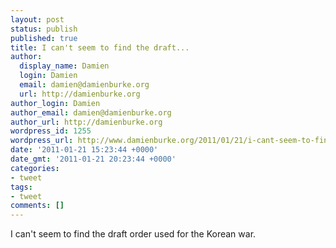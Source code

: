 ```yaml
---
layout: post
status: publish
published: true
title: I can't seem to find the draft...
author:
  display_name: Damien
  login: Damien
  email: damien@damienburke.org
  url: http://damienburke.org
author_login: Damien
author_email: damien@damienburke.org
author_url: http://damienburke.org
wordpress_id: 1255
wordpress_url: http://www.damienburke.org/2011/01/21/i-cant-seem-to-find-the-draft/
date: '2011-01-21 15:23:44 +0000'
date_gmt: '2011-01-21 20:23:44 +0000'
categories:
- tweet
tags:
- tweet
comments: []
---
```

<p>I can't seem to find the draft order used for the Korean war.</p>
